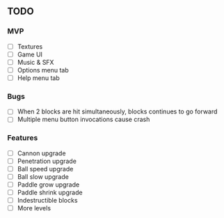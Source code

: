## TODO

### MVP

- [ ] Textures
- [ ] Game UI
- [ ] Music & SFX
- [ ] Options menu tab
- [ ] Help menu tab

### Bugs

- [ ] When 2 blocks are hit simultaneously, blocks continues to go forward
- [ ] Multiple menu button invocations cause crash

### Features

- [ ] Cannon upgrade
- [ ] Penetration upgrade
- [ ] Ball speed upgrade
- [ ] Ball slow upgrade
- [ ] Paddle grow upgrade
- [ ] Paddle shrink upgrade
- [ ] Indestructible blocks
- [ ] More levels